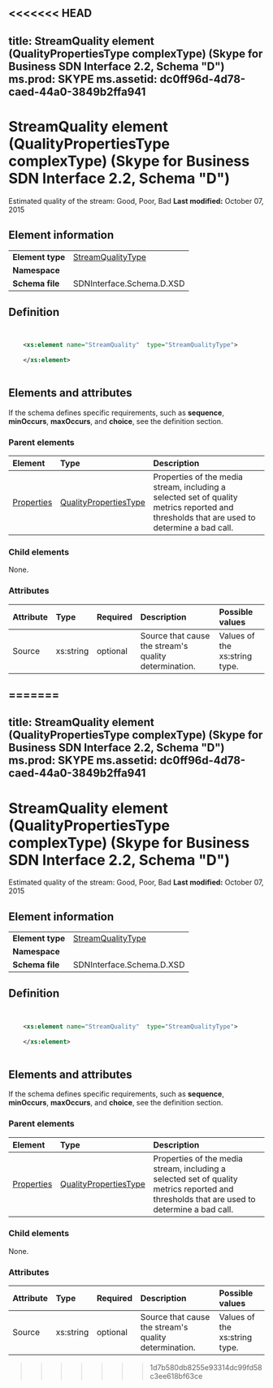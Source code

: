 <<<<<<< HEAD
---
title: StreamQuality element (QualityPropertiesType complexType) (Skype for Business SDN Interface 2.2, Schema "D")
ms.prod: SKYPE
ms.assetid: dc0ff96d-4d78-caed-44a0-3849b2ffa941
---


# StreamQuality element (QualityPropertiesType complexType) (Skype for Business SDN Interface 2.2, Schema "D")
Estimated quality of the stream: Good, Poor, Bad 
 **Last modified:** October 07, 2015
  
    
    


## Element information


|||
|:-----|:-----|
|**Element type**| [StreamQualityType](streamqualitytype-complextype.md)|
|**Namespace**||
|**Schema file**|SDNInterface.Schema.D.XSD |
   

## Definition


```XML


    <xs:element name="StreamQuality"  type="StreamQualityType">
    
    </xs:element>
  
```


## Elements and attributes

If the schema defines specific requirements, such as **sequence**, **minOccurs**, **maxOccurs**, and **choice**, see the definition section. 
  
    
    

### Parent elements



|**Element**|**Type**|**Description**|
|:-----|:-----|:-----|
| [Properties](properties-element-qualitytype-complextype-1.md)| [QualityPropertiesType](qualitypropertiestype-complextype.md)|Properties of the media stream, including a selected set of quality metrics reported and thresholds that are used to determine a bad call. |
   

### Child elements

None. 
  
    
    

### Attributes



|**Attribute**|**Type**|**Required**|**Description**|**Possible values**|
|:-----|:-----|:-----|:-----|:-----|
|Source |xs:string |optional |Source that cause the stream's quality determination. |Values of the xs:string type. |
   

=======
---
title: StreamQuality element (QualityPropertiesType complexType) (Skype for Business SDN Interface 2.2, Schema "D")
ms.prod: SKYPE
ms.assetid: dc0ff96d-4d78-caed-44a0-3849b2ffa941
---


# StreamQuality element (QualityPropertiesType complexType) (Skype for Business SDN Interface 2.2, Schema "D")
Estimated quality of the stream: Good, Poor, Bad 
 **Last modified:** October 07, 2015
  
    
    


## Element information


|||
|:-----|:-----|
|**Element type**| [StreamQualityType](streamqualitytype-complextype.md)|
|**Namespace**||
|**Schema file**|SDNInterface.Schema.D.XSD |
   

## Definition


```XML


    <xs:element name="StreamQuality"  type="StreamQualityType">
    
    </xs:element>
  
```


## Elements and attributes

If the schema defines specific requirements, such as **sequence**, **minOccurs**, **maxOccurs**, and **choice**, see the definition section. 
  
    
    

### Parent elements



|**Element**|**Type**|**Description**|
|:-----|:-----|:-----|
| [Properties](properties-element-qualitytype-complextype-1.md)| [QualityPropertiesType](qualitypropertiestype-complextype.md)|Properties of the media stream, including a selected set of quality metrics reported and thresholds that are used to determine a bad call. |
   

### Child elements

None. 
  
    
    

### Attributes



|**Attribute**|**Type**|**Required**|**Description**|**Possible values**|
|:-----|:-----|:-----|:-----|:-----|
|Source |xs:string |optional |Source that cause the stream's quality determination. |Values of the xs:string type. |
   

>>>>>>> 1d7b580db8255e93314dc99fd58c3ee618bf63ce
